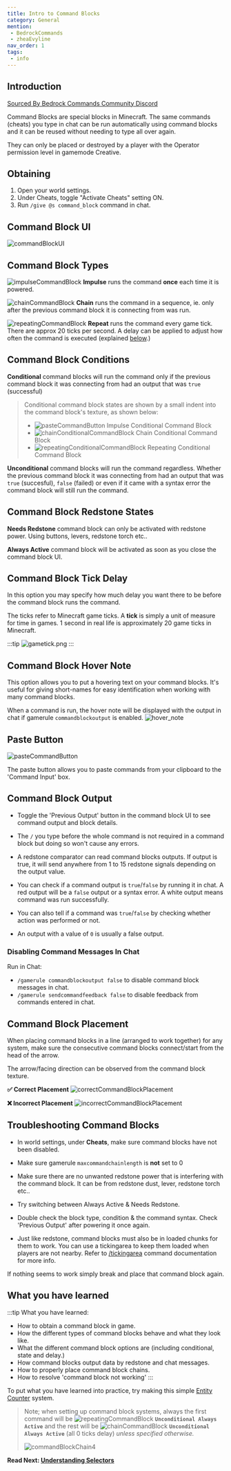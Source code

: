 ```yaml
---
title: Intro to Command Blocks
category: General
mention:
 - BedrockCommands
 - zheaEvyline
nav_order: 1
tags:
 - info
---
```


## Introduction

[Sourced By Bedrock Commands Community Discord](https://discord.gg/SYstTYx5G5)

Command Blocks are special blocks in Minecraft. The same commands (cheats) you type in chat can be run automatically using command blocks and it can be reused without needing to type all over again.

They can only be placed or destroyed by a player with the Operator permission level in gamemode Creative.

## Obtaining

1. Open your world settings.
2. Under Cheats, toggle "Activate Cheats" setting ON.
3. Run `/give @s command_block` command in chat.

## Command Block UI

![commandBlockUI](/assets/images/commands/commandBlockUI.png)

## Command Block Types

![impulseCommandBlock](/assets/images/commands/impulseCommandBlock.png) **Impulse** runs the command __once__ each time it is powered.

![chainCommandBlock](/assets/images/commands/chainCommandBlock.png) **Chain** runs the command in a sequence, ie. only after the previous command block it is connecting from was run.

![repeatingCommandBlock](/assets/images/commands/repeatingCommandBlock.png) **Repeat** runs the command every game tick. There are approx 20 ticks per second. A delay can be applied to adjust how often the command is executed (explained [below](/intro-to-command-blocks.html#command-block-tick-delay).)

## Command Block Conditions

**Conditional** command blocks will run the command only if the previous command block it was connecting from had an output that was `true` (successful)
> Conditional command block states are shown by a small indent into the command block's texture, as shown below:
> - ![pasteCommandButton](/assets/images/commands/impulseConditionalCommandBlock.png) Impulse Conditional Command Block
> - ![chainConditionalCommandBlock](/assets/images/commands/chainConditionalCommandBlock.png) Chain Conditional Command Block
> - ![repeatingConditionalCommandBlock](/assets/images/commands/repeatingConditionalCommandBlock.png) Repeating Conditional Command Block

**Unconditional** command blocks will run the command regardless. Whether the previous command block it was connecting from had an output that was `true` (succesful), `false` (failed) or even if it came with a syntax error the command block will still run the command.

## Command Block Redstone States

**Needs Redstone** command block can only be activated with redstone power. Using buttons, levers, redstone torch etc..

**Always Active** command block will be activated as soon as you close the command block UI.

## Command Block Tick Delay

In this option you may specify how much delay you want there to be before the command block runs the command.

The ticks refer to Minecraft game ticks. A **tick** is simply a unit of measure for time in games. 1 second in real life is approximately 20 game ticks in Minecraft.

:::tip
![gametick.png](/assets/images/commands/gametick.png)
:::

## Command Block Hover Note

This option allows you to put a hovering text on your command blocks. It's useful for giving short-names for easy identification when working with many command blocks.

When a command is run, the hover note will be displayed with the output in chat if gamerule `commandblockoutput` is enabled.
![hover_note](/assets/images/commands/hover_note.png)

## Paste Button

![pasteCommandButton](/assets/images/commands/pasteCommandButton.png)

The paste button allows you to paste commands from your clipboard to the 'Command Input' box.

## Command Block Output

- Toggle the 'Previous Output' button in the command block UI to see command output and block details.

- The ` / ` you type before the whole command is not required in a command block but doing so won't cause any errors.

- A redstone comparator can read command blocks outputs. If output is true, it will send anywhere from 1 to 15 redstone signals depending on the output value.

- You can check if a command output is `true`/`false` by running it in chat. A red output will be a `false` output or a syntax error. A white output means command was run successfully.

- You can also tell if a command was `true`/`false` by checking whether action was performed or not.

- An output with a value of `0` is usually a false output.

### Disabling Command Messages In Chat
Run in Chat:
- `/gamerule commandblockoutput false` to disable command block messages in chat.
- `/gamerule sendcommandfeedback false` to disable feedback from commands entered in chat.

## Command Block Placement

When placing command blocks in a line (arranged to work together) for any system, make sure the consecutive command blocks connect/start from the head of the arrow.

The arrow/facing direction can be observed from the command block texture.

**✅ Correct Placement**
![correctCommandBlockPlacement](/assets/images/commands/correctCommandBlockPlacement.png)

**❌ Incorrect Placement**
![incorrectCommandBlockPlacement](/assets/images/commands/incorrectCommandBlockPlacement.png)

## Troubleshooting Command Blocks

- In world settings, under **Cheats**, make sure command blocks have not been disabled.

- Make sure gamerule `maxcommandchainlength` is **not** set to 0

- Make sure there are no unwanted redstone power that is interfering with the command block. It can be from redstone dust, lever, redstone torch etc..

- Try switching between Always Active & Needs Redstone.

- Double check the block type, condition & the command syntax. Check 'Previous Output' after powering it once again.

- Just like redstone, command blocks must also be in loaded chunks for them to work. You can use a tickingarea to keep them loaded when players are not nearby. Refer to [/tickingarea](https://www.digminecraft.com/game_commands/tickingarea_command.php) command documentation for more info.

If nothing seems to work simply break and place that command block again.

## What you have learned

:::tip What you have learned:
- How to obtain a command block in game.
- How the different types of command blocks behave and what they look like.
- What the different command block options are (including conditional, state and delay.)
- How command blocks output data by redstone and chat messages.
- How to properly place command block chains.
- How to resolve 'command block not working' 
:::

To put what you have learned into practice, try making this simple [Entity Counter](https://wiki.bedrock.dev/commands/entity-counter.html) system.
> Note; when setting up command block systems, always the first command will be ![repeatingCommandBlock](/assets/images/commands/repeatingCommandBlock.png) **`Unconditional Always Active`** and the rest will be ![chainCommandBlock](/assets/images/commands/chainCommandBlock.png) **`Unconditional Always Active`** (all 0 ticks delay) *unless specified otherwise.*
> 
> ![commandBlockChain4](/assets/images/commands/commandBlockChain/4.png)

**Read Next: [Understanding Selectors](/commands/selectors.html)**
